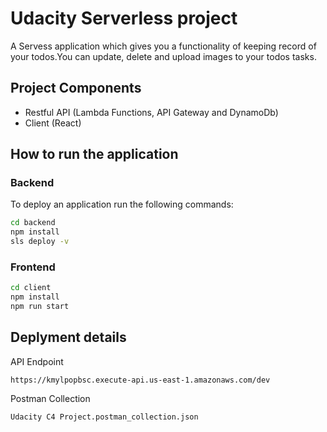 # Udacity Serverless project
A Servess application which gives you a functionality of keeping record of your todos.You can update, delete and upload images to your todos tasks.

## Project Components
- Restful API (Lambda Functions, API Gateway and DynamoDb)
- Client (React)

## How to run the application
### Backend
To deploy an application run the following commands:

```bash
cd backend
npm install
sls deploy -v
````
### Frontend
```bash
cd client
npm install
npm run start
```

## Deplyment details
API Endpoint
```
https://kmylpopbsc.execute-api.us-east-1.amazonaws.com/dev
```
Postman Collection
```
Udacity C4 Project.postman_collection.json
```
